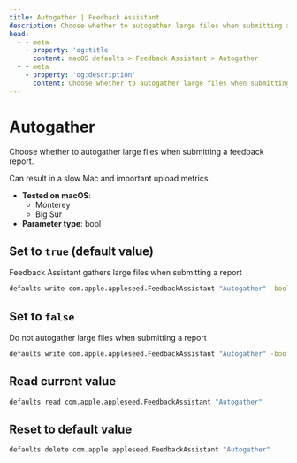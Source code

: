 ```yaml
---
title: Autogather | Feedback Assistant
description: Choose whether to autogather large files when submitting a feedback report. Can result in a slow Mac and important upload metrics.
head:
  - - meta
    - property: 'og:title'
      content: macOS defaults > Feedback Assistant > Autogather
  - - meta
    - property: 'og:description'
      content: Choose whether to autogather large files when submitting a feedback report. Can result in a slow Mac and important upload metrics.
---
```


# Autogather

Choose whether to autogather large files when submitting a feedback report.

Can result in a slow Mac and important upload metrics.

<!-- break lists -->

- **Tested on macOS**:
  - Monterey
  - Big Sur
- **Parameter type**: bool

## Set to `true` (default value)

Feedback Assistant gathers large files when submitting a report

```bash
defaults write com.apple.appleseed.FeedbackAssistant "Autogather" -bool "true"
```

## Set to `false`

Do not autogather large files when submitting a report

```bash
defaults write com.apple.appleseed.FeedbackAssistant "Autogather" -bool "false"
```

## Read current value

```bash
defaults read com.apple.appleseed.FeedbackAssistant "Autogather"
```

## Reset to default value

```bash
defaults delete com.apple.appleseed.FeedbackAssistant "Autogather"
```
